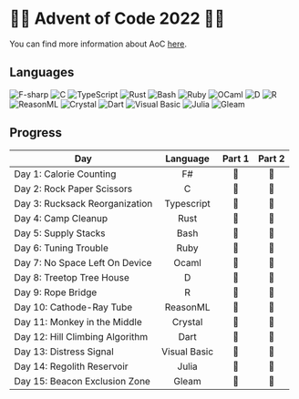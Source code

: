 # 🌟🎄 Advent of Code 2022 🎄🌟
You can find more information about AoC [here](https://adventofcode.com/2022 "Advent of Code 2022").

## Languages
![F-sharp](https://img.shields.io/badge/F%23-%23512BD4?style=for-the-badge&logo=dotnet&logoColor=white)
![C](https://img.shields.io/badge/c-%2300599C.svg?style=for-the-badge&logo=c&logoColor=white)
![TypeScript](https://img.shields.io/badge/typescript-%23007ACC.svg?style=for-the-badge&logo=typescript&logoColor=white)
![Rust](https://img.shields.io/badge/rust-%23000000.svg?style=for-the-badge&logo=rust&logoColor=white)
![Bash](https://img.shields.io/badge/bash-%23121011.svg?style=for-the-badge&logo=gnu-bash&logoColor=white)
![Ruby](https://img.shields.io/badge/ruby-%23CC342D.svg?style=for-the-badge&logo=ruby&logoColor=white)
![OCaml](https://img.shields.io/badge/ocaml-%23EC6813?style=for-the-badge&logo=ocaml&logoColor=white)
![D](https://img.shields.io/badge/d-%23B03931.svg?style=for-the-badge&logo=d&logoColor=white)
![R](https://img.shields.io/badge/r-%23276DC3.svg?style=for-the-badge&logo=r&logoColor=white)
![ReasonML](https://img.shields.io/badge/reasonml-%23DD4B39.svg?style=for-the-badge&logo=reason&logoColor=white)
![Crystal](https://img.shields.io/badge/crystal-%23000000.svg?style=for-the-badge&logo=crystal&logoColor=white)
![Dart](https://img.shields.io/badge/dart-%230175C2.svg?style=for-the-badge&logo=dart&logoColor=white)
![Visual Basic](https://img.shields.io/badge/visual_basic-%23512BD4?style=for-the-badge&logo=dotnet&logoColor=white)
![Julia](https://img.shields.io/badge/-Julia-%239558B2?style=for-the-badge&logo=julia&logoColor=white)
![Gleam](https://img.shields.io/badge/Gleam-%23ffaff3.svg?style=for-the-badge&logo=erlang&logoColor=white)
<!-- ![Scala](https://img.shields.io/badge/scala-%23DC322F.svg?style=for-the-badge&logo=scala&logoColor=white) -->
<!-- ![Lua](https://img.shields.io/badge/lua-%232C2D72.svg?style=for-the-badge&logo=lua&logoColor=white) -->
<!-- ![Carbon](https://img.shields.io/badge/carbon-%23000000.svg?style=for-the-badge&logo=c&logoColor=white) -->
<!-- ![Go](https://img.shields.io/badge/go-%2300ADD8.svg?style=for-the-badge&logo=go&logoColor=white) -->
<!-- ![C++](https://img.shields.io/badge/c++-%2300599C.svg?style=for-the-badge&logo=c%2B%2B&logoColor=white) -->
<!-- ![Kotlin](https://img.shields.io/badge/kotlin-%237F52FF.svg?style=for-the-badge&logo=kotlin&logoColor=white) -->
<!-- ![JavaScript](https://img.shields.io/badge/javascript-%23323330.svg?style=for-the-badge&logo=javascript&logoColor=%23F7DF1E) -->
<!-- ![Java](https://img.shields.io/badge/java-%23ED8B00.svg?style=for-the-badge&logo=java&logoColor=white) -->
<!-- ![C#](https://img.shields.io/badge/c%23-%23239120.svg?style=for-the-badge&logo=c-sharp&logoColor=white) -->
<!-- ![Python](https://img.shields.io/badge/python-%233670A0?style=for-the-badge&logo=python&logoColor=ffdd54) -->

## Progress

| Day                             |   Language   | Part 1 | Part 2 |
| ------------------------------- | :----------: | :----: | :----: |
| Day 1: Calorie Counting         |      F#      |   🌟    |   🌟    |
| Day 2: Rock Paper Scissors      |      C       |   🌟    |   🌟    |
| Day 3: Rucksack Reorganization  |  Typescript  |   🌟    |   🌟    |
| Day 4: Camp Cleanup             |     Rust     |   🌟    |   🌟    |
| Day 5: Supply Stacks            |     Bash     |   🌟    |   🌟    |
| Day 6: Tuning Trouble           |     Ruby     |   🌟    |   🌟    |
| Day 7: No Space Left On Device  |    Ocaml     |   🌟    |   🌟    |
| Day 8: Treetop Tree House       |      D       |   🌟    |   🌟    |
| Day 9: Rope Bridge              |      R       |   🌟    |   🌟    |
| Day 10: Cathode-Ray Tube        |   ReasonML   |   🌟    |   🌟    |
| Day 11: Monkey in the Middle    |   Crystal    |   🌟    |   🌟    |
| Day 12: Hill Climbing Algorithm |     Dart     |   🌟    |   🌟    |
| Day 13: Distress Signal         | Visual Basic |   🌟    |   🌟    |
| Day 14: Regolith Reservoir      |    Julia     |   🌟    |   🌟    |
| Day 15: Beacon Exclusion Zone   |    Gleam     |   🌟    |   🌟    |
<!--
| Day 16:                        |            |        |        |
| Day 17:                        |            |        |        |
| Day 18:                        |            |        |        |
| Day 19:                        |            |        |        |
| Day 20:                        |            |        |        |
| Day 21:                        |            |        |        |
| Day 22:                        |            |        |        |
| Day 23:                        |            |        |        |
| Day 24:                        |            |        |        |
| Day 25:                        |            |        |        | -->

<!--
F#, C, Typescript, Rust, Bash, Ruby, Ocaml, D,  R, ReasonML, Crystal, Dart, Visual basic, Julia, Gleam
Javascript, Scala, Lua, Carbon, Go, C++, Kotlin, Java, C#, Python
-->